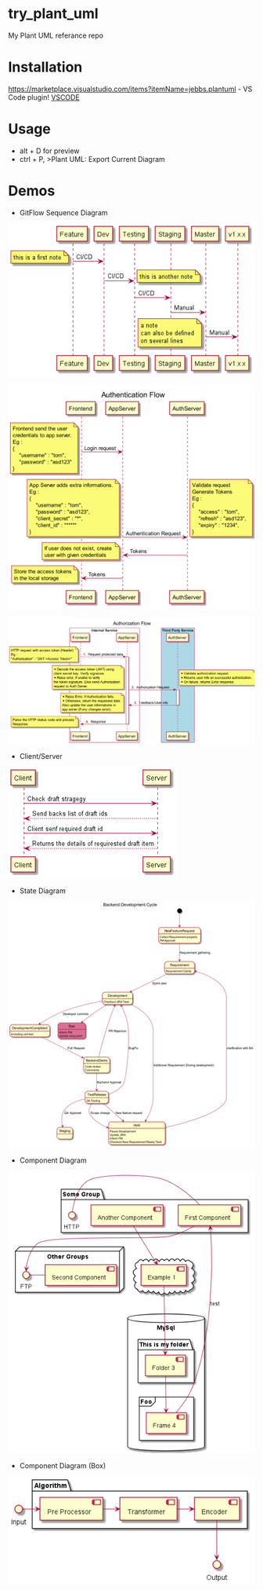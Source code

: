 # try_plant_uml
 My Plant UML referance repo

# Installation

https://marketplace.visualstudio.com/items?itemName=jebbs.plantuml - VS Code plugin!
[VSCODE](https://marketplace.visualstudio.com/items?itemName=jebbs.plantuml)

# Usage

* alt + D for preview
* ctrl + P, >Plant UML: Export Current Diagram

# Demos

* GitFlow Sequence Diagram

![GitFlow Sequence Diagram](https://raw.githubusercontent.com/Tomvictor/try_plant_uml/d68438bdb94aaa2aec0fb1d8c75239e28439c894/out/src/sequence_diagram_git_flow/sequence_diagram_git_flow.png)




![Authentication Flow](https://raw.githubusercontent.com/Tomvictor/try_plant_uml/main/out/src/authentication/Authentication%20Flow.png)



![Authorization Flow](https://raw.githubusercontent.com/Tomvictor/try_plant_uml/main/out/src/authorization/Authorization%20Flow.png)



* Client/Server

![Client/Server](https://raw.githubusercontent.com/Tomvictor/try_plant_uml/main/out/src/draft_check_strategy/draft_check_strategy.png)


* State Diagram

![State Diagram](https://raw.githubusercontent.com/Tomvictor/try_plant_uml/main/out/src/backend_flow/Backend%20Development%20Cycle.png)


* Component Diagram

![Component Diagram](https://raw.githubusercontent.com/Tomvictor/try_plant_uml/main/out/src/component1/component1.png)


* Component Diagram (Box)

![Component Diagram](https://raw.githubusercontent.com/Tomvictor/try_plant_uml/main/out/src/box_component/box_component.png)